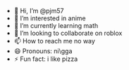 - 👋 Hi, I’m @pjm57
- 👀 I’m interested in anime
- 🌱 I’m currently learning math
- 💞️ I’m looking to collaborate on roblox
- 📫 How to reach me no way
- 😄 Pronouns: ni\gga
- ⚡ Fun fact: i like pizza
